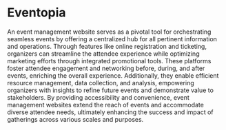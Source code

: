 # Eventopia
An event management website serves as a pivotal tool for orchestrating seamless events by offering a centralized hub for all pertinent information and operations. Through features like online registration and ticketing, organizers can streamline the attendee experience while optimizing marketing efforts through integrated promotional tools. These platforms foster attendee engagement and networking before, during, and after events, enriching the overall experience. Additionally, they enable efficient resource management, data collection, and analysis, empowering organizers with insights to refine future events and demonstrate value to stakeholders. By providing accessibility and convenience, event management websites extend the reach of events and accommodate diverse attendee needs, ultimately enhancing the success and impact of gatherings across various scales and purposes.
